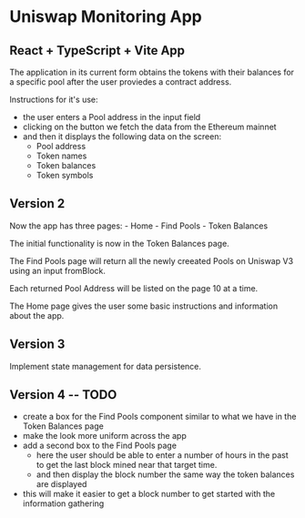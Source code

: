 # Uniswap Monitoring App

## React + TypeScript + Vite App

The application in its current form obtains the tokens with their balances for a specific pool after the user proviedes a contract address.

Instructions for it's use:
  - the user enters a Pool address in the input field
  - clicking on the button we fetch the data from the Ethereum mainnet
  - and then it displays the following data on the screen:
      - Pool address
      - Token names
      - Token balances
      - Token symbols


## Version 2

Now the app has three pages:
    - Home
    - Find Pools
    - Token Balances

The initial functionality is now in the Token Balances page.

The Find Pools page will return all the newly creeated Pools on Uniswap V3 using an input fromBlock.

Each returned Pool Address will be listed on the page 10 at a time.

The Home page gives the user some basic instructions and information about the app.

## Version 3

Implement state management for data persistence.


## Version 4 -- TODO

- create a box for the Find Pools component similar to what we have in the Token Balances page
- make the look more uniform across the app
- add a second box to the Find Pools page
    - here the user should be able to enter a number of hours in the past to get the last block mined near that target time.
    - and then display the block number the same way the token balances are displayed
- this will make it easier to get a block number to get started with the information gathering
